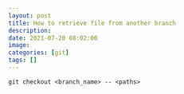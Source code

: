 ```yaml
---
layout: post
title: How to retrieve file from another branch
description:
date: 2021-07-20 08:02:00
image:
categories: [git]
tags: []
---
```




    git checkout <branch_name> -- <paths>
